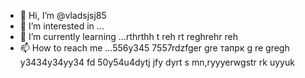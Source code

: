 - 👋 Hi, I’m @vladsjsj85
- 👀 I’m interested in ...
- 🌱 I’m currently learning ...rthrthh t reh rt reghrehr reh
- 📫 How to reach me ...556y345 7557rdzfger gre тапрк g re gregh y3434y34yy34  fd
50y54u4dytj jfy dyrt s mn,ryyyerwgstr rk uyyuk
<!---hrttrth
vladsjsj85/vladsjsj85 is a ✨ special ✨ repository because its `README.md` (this file) appears on your GitHub profile.
You can click the Preview link to take a look at your changes.
--->
